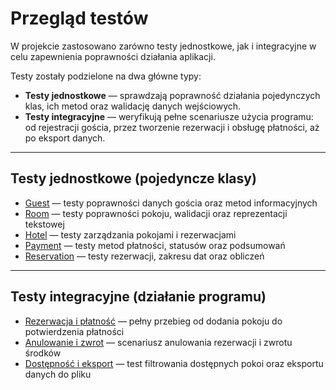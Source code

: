 # Przegląd testów

W projekcie zastosowano zarówno testy jednostkowe, jak i integracyjne w celu zapewnienia poprawności działania aplikacji.

Testy zostały podzielone na dwa główne typy:

- **Testy jednostkowe** — sprawdzają poprawność działania pojedynczych klas, ich metod oraz walidację danych wejściowych.
- **Testy integracyjne** — weryfikują pełne scenariusze użycia programu: od rejestracji gościa, przez tworzenie rezerwacji i obsługę płatności, aż po eksport danych.

---

## Testy jednostkowe (pojedyncze klasy)

- [Guest](unit/Test_guest_class.md) — testy poprawności danych gościa oraz metod informacyjnych
- [Room](unit/test_room.md) — testy poprawności pokoju, walidacji oraz reprezentacji tekstowej
- [Hotel](unit/test_hotel.md) — testy zarządzania pokojami i rezerwacjami
- [Payment](unit/test_payment.md) — testy metod płatności, statusów oraz podsumowań
- [Reservation](unit/test_reservation.md) — testy rezerwacji, zakresu dat oraz obliczeń

---

## Testy integracyjne (działanie programu)

- [Rezerwacja i płatność](integration/test_integracyjny_rezerwacja_platnosc.md) — pełny przebieg od dodania pokoju do potwierdzenia płatności
- [Anulowanie i zwrot](integration/test_integracyjny_anulowanie_zwrot.md) — scenariusz anulowania rezerwacji i zwrotu środków
- [Dostępność i eksport](integration/test_integracyjny_dostepnosc_eksport.md) — test filtrowania dostępnych pokoi oraz eksportu danych do pliku
